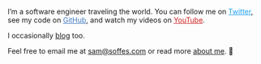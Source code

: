 I’m a software engineer traveling the world. You can follow me on <a href="https://twitter.com/soffes" rel="external nofollow" style="color:#1DA1F2">Twitter</a>, see my code on <a href="https://github.com/soffes" rel="external nofollow" style="color:#4078c0">GitHub</a>, and watch my videos on <a href="https://youtube.com/samsoffes" rel="external nofollow" style="color:#cd201f">YouTube</a>.

I occasionally [blog](/blog) too.

Feel free to email me at [sam@soffes.com](mailto:sam@soffes.com) or read more [about me](/about). 👋
